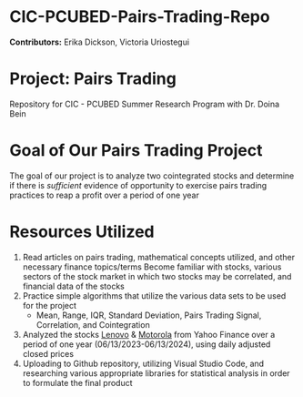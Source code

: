 # CIC-PCUBED-Pairs-Trading-Repo
**Contributors:** Erika Dickson, Victoria Uriostegui

# Project: Pairs Trading
Repository for CIC - PCUBED Summer Research Program with Dr. Doina Bein

# Goal of Our Pairs Trading Project
The goal of our project is to analyze two cointegrated stocks and determine if there is _sufficient_ evidence of opportunity to exercise pairs trading practices to reap a profit over a period of one year

# Resources Utilized
1. Read articles on pairs trading, mathematical concepts utilized, and other necessary finance topics/terms
Become familiar with stocks, various sectors of the stock market in which two stocks may be correlated, and financial data of the stocks 
2. Practice simple algorithms that utilize the various data sets to be used for the project
   - Mean, Range, IQR, Standard Deviation, Pairs Trading Signal, Correlation, and Cointegration
3. Analyzed the stocks [Lenovo](https://finance.yahoo.com/quote/0992.HK/) & [Motorola](https://finance.yahoo.com/quote/MSI/) from Yahoo Finance over a period of one year (06/13/2023-06/13/2024), using daily adjusted closed prices
4. Uploading to Github repository, utilizing Visual Studio Code, and researching various appropriate libraries for statistical analysis in order to formulate the final product




